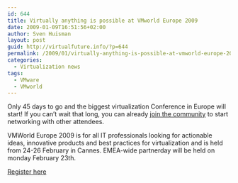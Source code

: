 ```yaml
---
id: 644
title: Virtually anything is possible at VMworld Europe 2009
date: 2009-01-09T16:51:56+02:00
author: Sven Huisman
layout: post
guid: http://virtualfuture.info/?p=644
permalink: /2009/01/virtually-anything-is-possible-at-vmworld-europe-2009/
categories:
  - Virtualization news
tags:
  - VMware
  - VMworld
---
```

Only 45 days to go and the biggest virtualization Conference in Europe will start! If you can&#8217;t wait that long, you can already <a title="VMWorld Europe 2009" href="http://www.vmworld.com/community/conferences/europe2009/networking/" target="_blank">join the community</a> to start networking with other attendees.

VMWorld Europe 2009 is for all IT professionals looking for actionable ideas, innovative products and best practices for virtualization and is held from 24-26 February in Cannes. EMEA-wide partnerday will be held on monday February 23th.

<a title="Register for VMWorld Europe 2009" href="http://www.vmworld.com/community/conferences/europe2009/registration/" target="_blank">Register here</a>